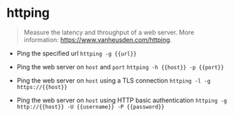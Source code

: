# httping
> Measure the latency and throughput of a web server.
> More information: <https://www.vanheusden.com/httping>.

- Ping the specified url
`httping -g {{url}}`

- Ping the web server on `host` and `port`
`httping -h {{host}} -p {{port}}`

- Ping the web server on `host` using a TLS connection
`httping -l -g https://{{host}}`

- Ping the web server on `host` using HTTP basic authentication
`httping -g http://{{host}} -U {{username}} -P {{password}}`
